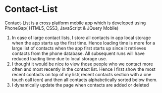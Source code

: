 Contact-List
============

Contact-List is a cross platform mobile app which is developed using PhoneGap( HTML5, CSS3, JavaScript & JQuery Mobile)  

1. In case of large contact lists, I store all contacts in app local storage when the app starts up the first time. 
   Hence loading time is more for a large list of contacts when the app first starts up since it retrieves contacts from the phone database. 
   All subsequent runs will have reduced loading time due to local storage use.
2. I thought it would be nice to view those people who we contact more often and most recently in the contact list. Hence I first show the most recent contacts on top of my list( recent contacts section with a one touch call icon) and then all contacts alphabetically sorted below them. 
3. I dynamically update the page when contacts are added or deleted
